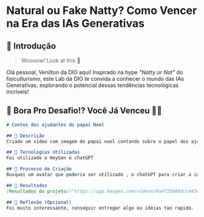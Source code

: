 # Natural ou Fake Natty? Como Vencer na Era das IAs Generativas

## 🚀 Introdução

> Woooow! Look at this 👀

Olá pessoal, Venilton da DIO aqui! Inspirado na hype _"Natty or Not"_ do fisiculturismo, este Lab da DIO te convida a conhecer o mundo das IAs Generativas, explorando o potencial dessas tendências tecnológicas incríveis!

## 🎯 Bora Pro Desafio!? Você Já Venceu 💪🤓


```markdown
# Contos dos ajudantes do papai Noel

## 📒 Descrição
Criado um video com imagem do papai noel contando sobre o papel dos ajudantes de papai noel na produção de brinquedos, a ideia é tornar mais proxima as historias contadas.

## 🤖 Tecnologias Utilizadas
Foi utilizado o HeyGen e chatGPT

## 🧐 Processo de Criação
Busquei um avatar que poderia ser utilizado , o chatGPT para criar a ideia do texto

## 🚀 Resultados
[Resultados do projeto]("https://app.heygen.com/videos/0a4725b88dcc443cb6f5c20b29891cb3")

## 💭 Reflexão (Opcional)
Foi muito interessante, conseguir entregar algo ou ideias tao rapido.
```

